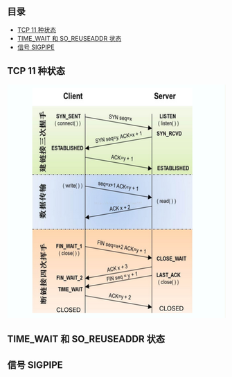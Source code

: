 ## 目录

- [TCP 11 种状态](#TCP-11-种状态)
- [TIME_WAIT 和 SO_REUSEADDR 状态](#TIME_WAIT-和-SO_REUSEADDR-状态)
- [信号 SIGPIPE](#信号-SIGPIPE)

## TCP 11 种状态

![](https://github.com/EthsonLiu/personal-notes/blob/master/_image/017.png)



## TIME_WAIT 和 SO_REUSEADDR 状态

## 信号 SIGPIPE
